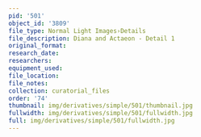 ```yaml
---
pid: '501'
object_id: '3809'
file_type: Normal Light Images›Details
file_description: Diana and Actaeon - Detail 1
original_format:
research_date:
researchers:
equipment_used:
file_location:
file_notes:
collection: curatorial_files
order: '74'
thumbnail: img/derivatives/simple/501/thumbnail.jpg
fullwidth: img/derivatives/simple/501/fullwidth.jpg
full: img/derivatives/simple/501/fullwidth.jpg
---
```

